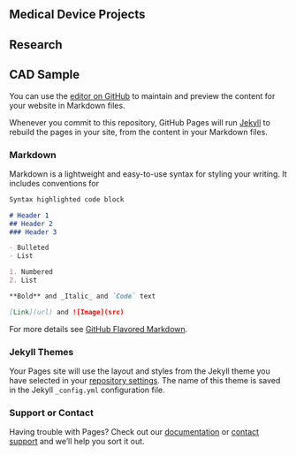 <p style="text-align: center;">
  <a href="https://www.rmclaughlin-projects.github.io/#medical-device-projects" title="Medical Device Projects"></a>
  <a href="https://www.rmclaughlin-projects.github.io/#research" title="Research"></a>
  <a href="https://www.rmclaughlin-projects.github.io/#cad-sample" title="CAD Sample"></a>
</p>

## Medical Device Projects

## Research

## CAD Sample

You can use the [editor on GitHub](https://github.com/rmclaughlin-projects/rmclaughlin-projects.github.io/edit/master/README.md) to maintain and preview the content for your website in Markdown files.

Whenever you commit to this repository, GitHub Pages will run [Jekyll](https://jekyllrb.com/) to rebuild the pages in your site, from the content in your Markdown files.

### Markdown

Markdown is a lightweight and easy-to-use syntax for styling your writing. It includes conventions for

```markdown
Syntax highlighted code block

# Header 1
## Header 2
### Header 3

- Bulleted
- List

1. Numbered
2. List

**Bold** and _Italic_ and `Code` text

[Link](url) and ![Image](src)
```

For more details see [GitHub Flavored Markdown](https://guides.github.com/features/mastering-markdown/).

### Jekyll Themes

Your Pages site will use the layout and styles from the Jekyll theme you have selected in your [repository settings](https://github.com/rmclaughlin-projects/rmclaughlin-projects.github.io/settings). The name of this theme is saved in the Jekyll `_config.yml` configuration file.

### Support or Contact

Having trouble with Pages? Check out our [documentation](https://docs.github.com/categories/github-pages-basics/) or [contact support](https://github.com/contact) and we’ll help you sort it out.
